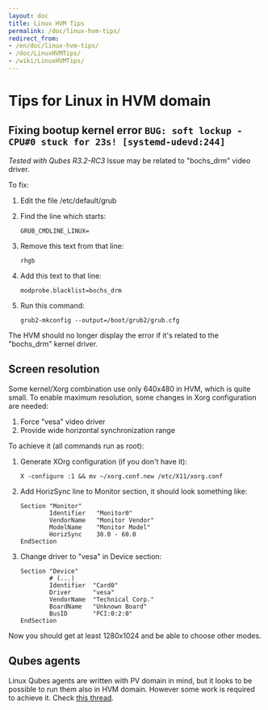 ```yaml
---
layout: doc
title: Linux HVM Tips
permalink: /doc/linux-hvm-tips/
redirect_from:
- /en/doc/linux-hvm-tips/
- /doc/LinuxHVMTips/
- /wiki/LinuxHVMTips/
---
```


Tips for Linux in HVM domain
============================

Fixing bootup kernel error `BUG: soft lockup - CPU#0 stuck for 23s! [systemd-udevd:244]`
----------------------------------------------------------------------------------------
*Tested with Qubes R3.2-RC3*
Issue may be related to "bochs_drm" video driver. 

To fix:

1.  Edit the file /etc/default/grub
2.  Find the line which starts:

    ~~~
    GRUB_CMDLINE_LINUX=
    ~~~

3.  Remove this text from that line:

    ~~~
    rhgb
    ~~~

4.  Add this text to that line:
  
    ~~~
    modprobe.blacklist=bochs_drm
    ~~~

5. Run this command:

    ~~~
    grub2-mkconfig --output=/boot/grub2/grub.cfg
    ~~~

The HVM should no longer display the error if it's related to the "bochs_drm" kernel driver.


Screen resolution
-----------------

Some kernel/Xorg combination use only 640x480 in HVM, which is quite small. To enable maximum resolution, some changes in Xorg configuration are needed:

1.  Force "vesa" video driver
2.  Provide wide horizontal synchronization range

To achieve it (all commands run as root):

1.  Generate XOrg configuration (if you don't have it):

    ~~~
    X -configure :1 && mv ~/xorg.conf.new /etc/X11/xorg.conf
    ~~~

2.  Add HorizSync line to Monitor section, it should look something like:

    ~~~
    Section "Monitor"
            Identifier   "Monitor0"
            VendorName   "Monitor Vendor"
            ModelName    "Monitor Model"
            HorizSync    30.0 - 60.0
    EndSection
    ~~~

3.  Change driver to "vesa" in Device section:

    ~~~
    Section "Device"
            # (...)
            Identifier  "Card0"
            Driver      "vesa"
            VendorName  "Technical Corp."
            BoardName   "Unknown Board"
            BusID       "PCI:0:2:0"
    EndSection
    ~~~

Now you should get at least 1280x1024 and be able to choose other modes.

Qubes agents
------------

Linux Qubes agents are written with PV domain in mind, but it looks to be possible to run them also in HVM domain. However some work is required to achieve it. Check [this thread](https://groups.google.com/group/qubes-devel/browse_thread/thread/081df4a43e49e7a5).
